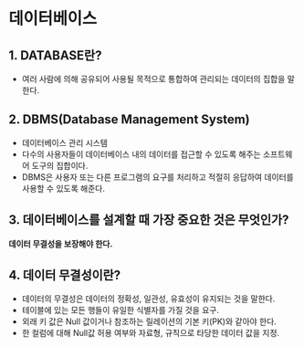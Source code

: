 # 데이터베이스

## 1. DATABASE란?

* 여러 사람에 의해 공유되어 사용될 목적으로 통합하여 관리되는 데이터의 집합을 말한다.

## 2. DBMS(Database Management System)
* 데이터베이스 관리 시스템</br>
* 다수의 사용자들이 데이터베이스 내의 데이터를 접근할 수 있도록 해주는 소프트웨어 도구의 집합이다. </br>
* DBMS은 사용자 또는 다른 프로그램의 요구를 처리하고 적절히 응답하여 데이터를 사용할 수 있도록 해준다.


## 3. 데이터베이스를 설계할 때 가장 중요한 것은 무엇인가?
**데이터 무결성을 보장해야 한다.**

## 4. 데이터 무결성이란?
* 데이터의 무결성은 데이터의 정확성, 일관성, 유효성이 유지되는 것을 말한다.
* 테이블에 있는 모든 행들이 유일한 식별자를 가질 것을 요구.
* 외래 키 값은 Null 값이거나 참조하는 릴레이션의 기본 키(PK)와 같아야 한다.
* 한 컬럼에 대해 Null값 허용 여부와 자료형, 규칙으로 타당한 데이터 값을 지정.
